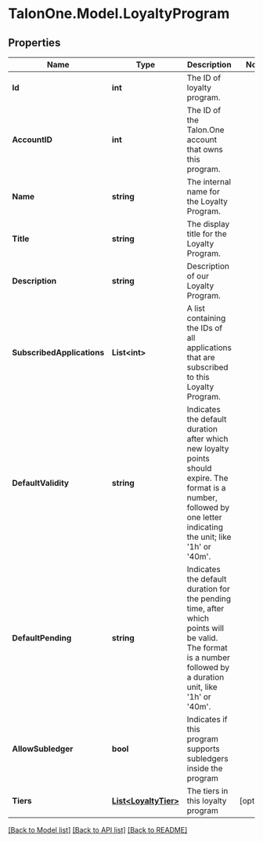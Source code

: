 
# TalonOne.Model.LoyaltyProgram

## Properties

Name | Type | Description | Notes
------------ | ------------- | ------------- | -------------
**Id** | **int** | The ID of loyalty program. | 
**AccountID** | **int** | The ID of the Talon.One account that owns this program. | 
**Name** | **string** | The internal name for the Loyalty Program. | 
**Title** | **string** | The display title for the Loyalty Program. | 
**Description** | **string** | Description of our Loyalty Program. | 
**SubscribedApplications** | **List&lt;int&gt;** | A list containing the IDs of all applications that are subscribed to this Loyalty Program. | 
**DefaultValidity** | **string** | Indicates the default duration after which new loyalty points should expire. The format is a number, followed by one letter indicating the unit; like &#39;1h&#39; or &#39;40m&#39;. | 
**DefaultPending** | **string** | Indicates the default duration for the pending time, after which points will be valid. The format is a number followed by a duration unit, like &#39;1h&#39; or &#39;40m&#39;. | 
**AllowSubledger** | **bool** | Indicates if this program supports subledgers inside the program | 
**Tiers** | [**List&lt;LoyaltyTier&gt;**](LoyaltyTier.md) | The tiers in this loyalty program | [optional] 

[[Back to Model list]](../README.md#documentation-for-models)
[[Back to API list]](../README.md#documentation-for-api-endpoints)
[[Back to README]](../README.md)


